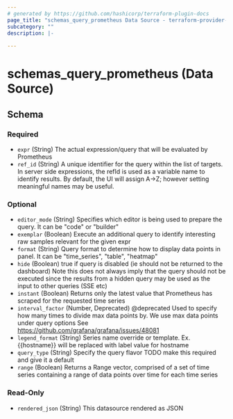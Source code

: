 ```yaml
---
# generated by https://github.com/hashicorp/terraform-plugin-docs
page_title: "schemas_query_prometheus Data Source - terraform-provider-schemas"
subcategory: ""
description: |-
  
---
```


# schemas_query_prometheus (Data Source)





<!-- schema generated by tfplugindocs -->
## Schema

### Required

- `expr` (String) The actual expression/query that will be evaluated by Prometheus
- `ref_id` (String) A unique identifier for the query within the list of targets.
In server side expressions, the refId is used as a variable name to identify results.
By default, the UI will assign A->Z; however setting meaningful names may be useful.

### Optional

- `editor_mode` (String) Specifies which editor is being used to prepare the query. It can be "code" or "builder"
- `exemplar` (Boolean) Execute an additional query to identify interesting raw samples relevant for the given expr
- `format` (String) Query format to determine how to display data points in panel. It can be "time_series", "table", "heatmap"
- `hide` (Boolean) true if query is disabled (ie should not be returned to the dashboard)
Note this does not always imply that the query should not be executed since
the results from a hidden query may be used as the input to other queries (SSE etc)
- `instant` (Boolean) Returns only the latest value that Prometheus has scraped for the requested time series
- `interval_factor` (Number, Deprecated) @deprecated Used to specify how many times to divide max data points by. We use max data points under query options
See https://github.com/grafana/grafana/issues/48081
- `legend_format` (String) Series name override or template. Ex. {{hostname}} will be replaced with label value for hostname
- `query_type` (String) Specify the query flavor
TODO make this required and give it a default
- `range` (Boolean) Returns a Range vector, comprised of a set of time series containing a range of data points over time for each time series

### Read-Only

- `rendered_json` (String) This datasource rendered as JSON


